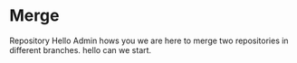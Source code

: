# Merge
Repository
Hello Admin hows you
we are here to merge two repositories in different branches.
hello can we start.
